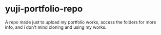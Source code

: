 # yuji-portfolio-repo
A repo made just to upload my portfolio works, access the folders for more info, and i don't mind cloning and using my works.
